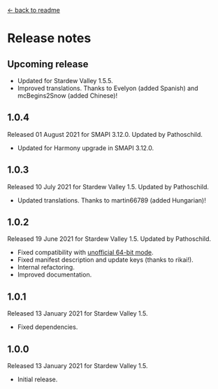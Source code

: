﻿﻿[← back to readme](README.md)

# Release notes
## Upcoming release
* Updated for Stardew Valley 1.5.5.
* Improved translations. Thanks to Evelyon (added Spanish) and mcBegins2Snow (added Chinese)!

## 1.0.4
Released 01 August 2021 for SMAPI 3.12.0. Updated by Pathoschild.

* Updated for Harmony upgrade in SMAPI 3.12.0.

## 1.0.3
Released 10 July 2021 for Stardew Valley 1.5. Updated by Pathoschild.

* Updated translations. Thanks to martin66789 (added Hungarian)!

## 1.0.2
Released 19 June 2021 for Stardew Valley 1.5. Updated by Pathoschild.

* Fixed compatibility with [unofficial 64-bit mode](https://stardewvalleywiki.com/Modding:Migrate_to_64-bit_on_Windows).
* Fixed manifest description and update keys (thanks to rikai!).
* Internal refactoring.
* Improved documentation.

## 1.0.1
Released 13 January 2021 for Stardew Valley 1.5.

* Fixed dependencies.

## 1.0.0
Released 13 January 2021 for Stardew Valley 1.5.

* Initial release.
